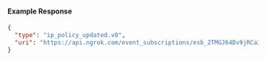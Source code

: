 <!-- Code generated for API Clients. DO NOT EDIT. -->
#### Example Response
```json
{
  "type": "ip_policy_updated.v0",
  "uri": "https://api.ngrok.com/event_subscriptions/esb_2TMGJ64Dv9jRCa3H0wbzkVS19NA/sources/ip_policy_updated.v0"
}